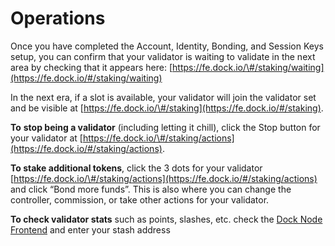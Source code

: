 # Operations

Once you have completed the Account, Identity, Bonding, and Session Keys setup, you can confirm that your validator is waiting to validate in the next area by checking that it appears here: [https://fe.dock.io/\#/staking/waiting](https://fe.dock.io/#/staking/waiting)

In the next era, if a slot is available, your validator will join the validator set and be visible at [https://fe.dock.io/\#/staking](https://fe.dock.io/#/staking).

**To** **stop being a validator** \(including letting it chill\), click the Stop button for your validator at [https://fe.dock.io/\#/staking/actions](https://fe.dock.io/#/staking/actions).

**To stake additional tokens**, click the 3 dots for your validator [https://fe.dock.io/\#/staking/actions](https://fe.dock.io/#/staking/actions) and click “Bond more funds”. This is also where you can change the controller, commission, or take other actions for your validator.

 **To check validator stats** such as points, slashes, etc. check the [Dock Node Frontend](https://fe.dock.io/#/staking/query) and enter your stash address  


